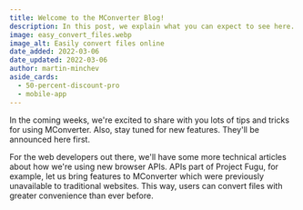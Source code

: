 ```yaml
---
title: Welcome to the MConverter Blog!
description: In this post, we explain what you can expect to see here.
image: easy_convert_files.webp
image_alt: Easily convert files online
date_added: 2022-03-06
date_updated: 2022-03-06
author: martin-minchev
aside_cards:
  - 50-percent-discount-pro
  - mobile-app
---
```


In the coming weeks, we're excited to share with you lots of tips and tricks for using MConverter. Also, stay tuned for new features. They'll be announced here first.

For the web developers out there, we'll have some more technical articles about how we're using new browser APIs. APIs part of Project Fugu, for example, let us bring features to MConverter which were previously unavailable to traditional websites. This way, users can convert files with greater convenience than ever before.
